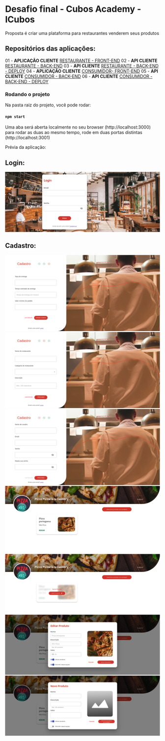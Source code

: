 # Desafio final - Cubos Academy - ICubos

Proposta é criar uma plataforma para restaurantes venderem seus produtos

## Repositórios das aplicações:

01 - **APLICAÇÃO CLIENTE** [RESTAURANTE - FRONT-END](https://github.com/luisa-spl/desafio-modulo-05-frontend)
02 - **API CLIENTE** [RESTAURANTE - BACK-END](https://github.com/DevVane/desafio-modulo-05-backend)
03 - **API CLIENTE** [RESTAURANTE - BACK-END - DEPLOY](https://icubus.herokuapp.com)
04 - **APLICAÇÃO CLIENTE** [CONSUMIDOR- FRONT-END](https://github.com/cboscariol/desafio-modulo-05-frontend)
05 - **API CLIENTE** [CONSUMIDOR - BACK-END](https://github.com/DevVane/desafio-modulo-05-backend-icubus-cliente)
06 - **API CLIENTE** [CONSUMIDOR - BACK-END - DEPLOY](https://icubus-clientes.herokuapp.com)


### Rodando o projeto

Na pasta raiz do projeto, você pode rodar:

#### `npm start`

Uma aba será aberta localmente no seu browser (http://localhost:3000) para rodar as duas ao mesmo tempo, rode em duas portas distintas (http://localhost:3001)

Prévia da aplicação:

## Login:

<img src="./preview/loginICubos.png" alt="imagem-tela-login" />

## Cadastro:

<img src="./preview/cadastroFirstStep.png" alt="imagem-tela-cadastro-primeiro-passo" />

<img src="./preview/cadastroSecondStep.png" alt="imagem-tela-cadastro-segundo-passo" />

<img src="./preview/cadastroThirdStep.png" alt="imagem-tela-cadastro-terceiro-passo" />

<img src="./preview/listaProdutos.png" alt="imagem-tela-lista-de-produtos" />

<img src="./preview/editDelete.png" alt="imagem-tela-editar-ou-deletar-produto" />

<img src="./preview/editProduct.png" alt="imagem-tela-editar-produto" />

<img src="./preview/newProduct.png" alt="imagem-tela-novo-produto" />



